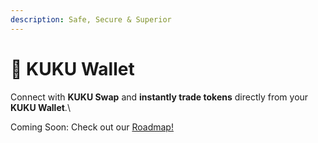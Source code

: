 ```yaml
---
description: Safe, Secure & Superior
---
```


# 📱 KUKU Wallet

Connect with **KUKU Swap** and **instantly trade tokens** directly from your **KUKU Wallet**.\


Coming Soon: Check out our [Roadmap!](../../about-us/roadmap-2022.md)
